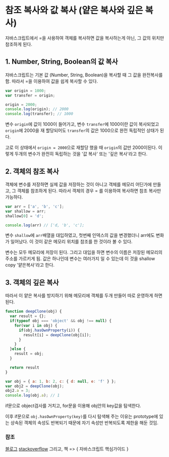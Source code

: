# 참조 복사와 값 복사 (얕은 복사와 깊은 복사)

자바스크립트에서 =을 사용하여 객체를 복사하면 값을 복사하는게 아닌, 그 값의 위치만 참조하게 된다.

## 1. Number, String, Boolean의 값 복사
자바스크립트는 기본 값 (Number, String, Boolean)을 복사할 때 그 값을 완전복사를 함.
따라서 =을 이용하여 값을 쉽게 복사할 수 있다.

```js
var origin = 1000;
var transfer = origin;

origin = 2000;
console.log(origin); // 2000
console.log(transfer); // 1000
```

변수 `origin`에 값이 1000이 들어가고, 변수 `transfer`에 1000이란 값이 복사되었고 `origin`에 2000을 재 할당되어도 `transfer`의 값은 1000으로 완전 독립적인 상태가 된다.

고로 이 상태에서 `origin = 2000`으로 재할당 했을 때 `origin`의 값만 2000이된다.
이렇게 두개의 변수가 완전히 독립하는 것을 '값 복사' 또는 '깊은 복사'라고 한다.



## 2. 객체의 참조 복사
객체에 변수를 저장하면 실제 값을 저장하는 것이 아니고 객체를 메모리 어딘가에 만들고, 그 객체를 참조하게 된다.
따라서 객체의 경우 = 를 이용하여 복사하면 참조 복사만 가능하다.

```js
var arr = ['a', 'b', 'c'];
var shallow = arr;
shallow[0] = 'd';

console.log(arr) // ['d, 'b', 'c'];
```
변수 `shallow`에 `arr`배열을 대입하였고, 첫번째 인덱스의 값을 변경했더니 arr에도 변화가 일어났다.
이 것이 같은 메모리 위치를 참조를 한 것이라 볼 수 있다.

변수는 모두 메모리에 저장이 된다. 그리고 대입을 하면 변수의 이름은 저장된 메모리의 주소를 가르키게 됨.
값은 하나인데 변수는 여러가지 일 수 있는데 이 것을 shallow copy '얕은복사'라고 한다.



## 3. 객체의 깊은 복사
따라서 이 얕은 복사를 방지하기 위해 메모리에 객체를 두개 만들어 따로 운영하게 하면 된다.

```js
function deepClone(obj) {
  var result = {};
  if(typeof obj === 'object' && obj !== null) {
    for(var i in obj) {
      if(obj.hasOwnProperty(i)) {
        result[i] = deepClone(obj[i]);
      }
    }
  }else {
    result = obj;
  }

  return result
}

var obj = { a: 1, b: 2, c: { d: null, e: 'f' } };
var obj2 = deepClone(obj);
obj2.a = 3;
console.log(obj.a); // 1
```

if문으로 object검사를 거치고, for문을 이용해 obj안의 key값을 탐색한다. 

이후 if문으로 `obj.hasOwnProperty(key)`를 다시 탐색해 주는 이유는 prototype에 있는 상속된 객체의 속성도 반복되기 때문에 자기 속성만 반복되도록 제한을 해둔 것임.


### 참조
[블로그](https://hyunseob.github.io/2016/02/08/copy-object-in-javascript/)
[stackoverflow](https://stackoverflow.com/questions/4459928/how-to-deep-clone-in-javascript?utm_medium=organic&utm_source=google_rich_qa&utm_campaign=google_rich_qa)
그리고, 책 => { 자바스크립트 핵심가이드 }
